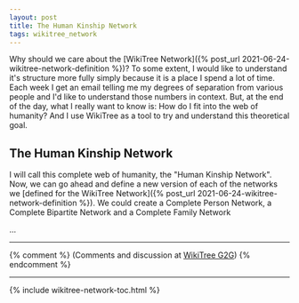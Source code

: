 ```yaml
---
layout: post
title: The Human Kinship Network
tags: wikitree_network
---
```


Why should we care about the [WikiTree Network]({% post_url 2021-06-24-wikitree-network-definition %})? To some extent, I would like to understand it's structure more fully simply because it is a place I spend a lot of time. Each week I get an email telling me my degrees of separation from various people and I'd like to understand those numbers in context. But, at the end of the day, what I really want to know is: How do I fit into the web of humanity? And I use WikiTree as a tool to try and understand this theoretical goal.

## The Human Kinship Network

I will call this complete web of humanity, the "Human Kinship Network". Now, we can go ahead and define a new version of each of the networks we [defined for the WikiTree Network]({% post_url 2021-06-24-wikitree-network-definition %}). We could create a Complete Person Network, a Complete Bipartite Network and a Complete Family Network


...


---------

{% comment %}
(Comments and discussion at [WikiTree G2G](https://www.wikitree.com/g2g/1262580/network-degree-distribution))
{% endcomment %}

---------

{% include wikitree-network-toc.html %}

